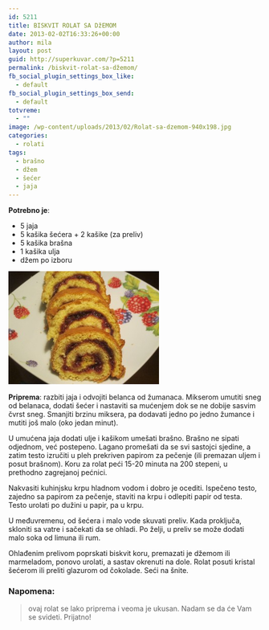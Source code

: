 ```yaml
---
id: 5211
title: BISKVIT ROLAT SA DžEMOM
date: 2013-02-02T16:33:26+00:00
author: mila
layout: post
guid: http://superkuvar.com/?p=5211
permalink: /biskvit-rolat-sa-džemom/
fb_social_plugin_settings_box_like:
  - default
fb_social_plugin_settings_box_send:
  - default
totvreme:
  - ""
image: /wp-content/uploads/2013/02/Rolat-sa-dzemom-940x198.jpg
categories:
  - rolati
tags:
  - brašno
  - džem
  - šećer
  - jaja
---
```

**Potrebno je**:

  * 5 jaja
  * 5 kašika šećera + 2 kašike (za preliv)
  * 5 kašika brašna
  * 1 kašika ulja
  * džem po izboru

<img class="alignnone size-medium wp-image-5213" src="/wp-content/uploads/2013/02/Rolat-sa-dzemom-300x225.jpg" alt="Rolat sa dzemom" width="300" height="225" /> 

**Priprema**: razbiti jaja i odvojiti belanca od žumanaca. Mikserom umutiti sneg od belanaca, dodati šećer i nastaviti sa mućenjem dok se ne dobije sasvim čvrst sneg. Smanjiti brzinu miksera, pa dodavati jedno po jedno žumance i mutiti još malo (oko jedan minut).

U umućena jaja dodati ulje i kašikom umešati brašno. Brašno ne sipati odjednom, već postepeno. Lagano promešati da se svi sastojci sjedine, a zatim testo izručiti u pleh prekriven papirom za pečenje (ili premazan uljem i posut brašnom). Koru za rolat peći 15-20 minuta na 200 stepeni, u prethodno zagrejanoj pećnici.

Nakvasiti kuhinjsku krpu hladnom vodom i dobro je ocediti. Ispečeno testo, zajedno sa papirom za pečenje, staviti na krpu i odlepiti papir od testa. Testo urolati po dužini u papir, pa u krpu.

U međuvremenu, od šećera i malo vode skuvati preliv. Kada proključa, skloniti sa vatre i sačekati da se ohladi. Po želji, u preliv se može dodati malo soka od limuna ili rum.

Ohlađenim prelivom poprskati biskvit koru, premazati je džemom ili marmeladom, ponovo urolati, a sastav okrenuti na dole. Rolat posuti kristal šećerom ili preliti glazurom od čokolade. Seći na šnite.

### Napomena:
> ovaj rolat se lako priprema i veoma je ukusan. Nadam se da će Vam se svideti. Prijatno!